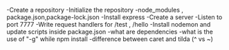 -Create a repository
-Initialize the repository
-node_modules , package.json,package-lock.json
-Install express
-Create a server
-Listen to port 7777
-Write request handlers for /test , /hello
-Install nodemon and update scripts inside package.json
-what are dependencies
-what is the use of "-g" while npm install
-difference between caret and tilda (^ vs ~)